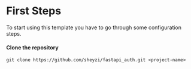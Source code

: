 # First Steps

To start using this template you have to go through some configuration steps.

#### Clone the repository

```
git clone https://github.com/sheyzi/fastapi_auth.git <project-name>
```

